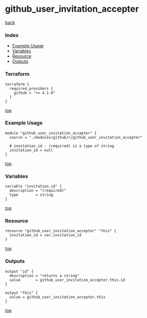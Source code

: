 # github_user_invitation_accepter

[back](../github.md)

### Index

- [Example Usage](#example-usage)
- [Variables](#variables)
- [Resource](#resource)
- [Outputs](#outputs)

### Terraform

```hcl
terraform {
  required_providers {
    github = ">= 4.1.0"
  }
}
```

[top](#index)

### Example Usage

```hcl
module "github_user_invitation_accepter" {
  source = "./modules/github/r/github_user_invitation_accepter"

  # invitation_id - (required) is a type of string
  invitation_id = null
}
```

[top](#index)

### Variables

```hcl
variable "invitation_id" {
  description = "(required)"
  type        = string
}
```

[top](#index)

### Resource

```hcl
resource "github_user_invitation_accepter" "this" {
  invitation_id = var.invitation_id
}
```

[top](#index)

### Outputs

```hcl
output "id" {
  description = "returns a string"
  value       = github_user_invitation_accepter.this.id
}

output "this" {
  value = github_user_invitation_accepter.this
}
```

[top](#index)